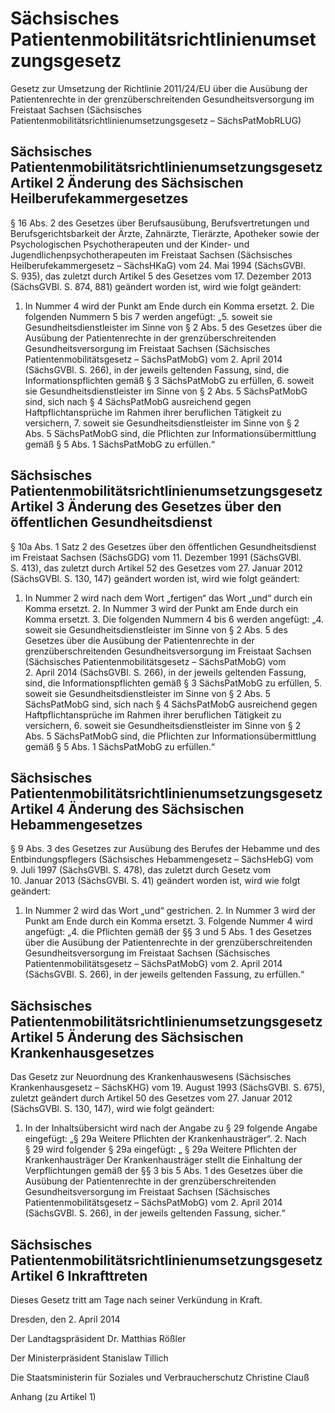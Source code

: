 # Sächsisches Patientenmobilitätsrichtlinienumsetzungsgesetz

Gesetz zur Umsetzung der Richtlinie 2011/24/EU über die Ausübung der Patientenrechte in der grenzüberschreitenden Gesundheitsversorgung im Freistaat Sachsen (Sächsisches Patientenmobilitätsrichtlinienumsetzungsgesetz – SächsPatMobRLUG)

## Sächsisches Patientenmobilitätsrichtlinienumsetzungsgesetz Artikel 2  Änderung des Sächsischen Heilberufekammergesetzes

§ 16 Abs. 2 des Gesetzes über Berufsausübung, Berufsvertretungen und Berufsgerichtsbarkeit der Ärzte, Zahnärzte, Tierärzte, Apotheker sowie der Psychologischen Psychotherapeuten und der Kinder- und Jugendlichenpsychotherapeuten im Freistaat Sachsen (Sächsisches Heilberufekammergesetz – 
            SächsHKaG) vom 24. Mai 1994 (SächsGVBl. S. 935), das zuletzt durch Artikel 5 des Gesetzes vom 17. Dezember 2013 (SächsGVBl. S. 874, 881) geändert worden ist, wird wie folgt geändert:

1. In Nummer 4 wird der Punkt am Ende durch ein Komma ersetzt. 2. Die folgenden Nummern 5 bis 7 werden angefügt: „5. soweit sie Gesundheitsdienstleister im Sinne von § 2 Abs. 5 des Gesetzes über die Ausübung der Patientenrechte in der grenzüberschreitenden Gesundheitsversorgung im Freistaat Sachsen (Sächsisches Patientenmobilitätsgesetz – SächsPatMobG) vom 2. April 2014 (SächsGVBl. S. 266), in der jeweils geltenden Fassung, sind, die Informationspflichten gemäß § 3 SächsPatMobG zu erfüllen, 6. soweit sie Gesundheitsdienstleister im Sinne von § 2 Abs. 5 SächsPatMobG sind, sich nach § 4 SächsPatMobG ausreichend gegen Haftpflichtansprüche im Rahmen ihrer beruflichen Tätigkeit zu versichern, 7. soweit sie Gesundheitsdienstleister im Sinne von § 2 Abs. 5 SächsPatMobG sind, die Pflichten zur Informationsübermittlung gemäß § 5 Abs. 1 SächsPatMobG zu erfüllen.“ 
## Sächsisches Patientenmobilitätsrichtlinienumsetzungsgesetz Artikel 3  Änderung des Gesetzes über den öffentlichen Gesundheitsdienst

§ 10a Abs. 1 Satz 2 des Gesetzes über den öffentlichen Gesundheitsdienst im Freistaat Sachsen (SächsGDG) vom 11. Dezember 1991 (SächsGVBl. S. 413), das zuletzt durch Artikel 52 des Gesetzes vom 27. Januar 2012 (SächsGVBl. S. 130, 147) geändert worden ist, wird wie folgt geändert:

1. In Nummer 2 wird nach dem Wort „fertigen“ das Wort „und“ durch ein Komma ersetzt. 2. In Nummer 3 wird der Punkt am Ende durch ein Komma ersetzt. 3. Die folgenden Nummern 4 bis 6 werden angefügt: „4. soweit sie Gesundheitsdienstleister im Sinne von § 2 Abs. 5 des Gesetzes über die Ausübung der Patientenrechte in der grenzüberschreitenden Gesundheitsversorgung im Freistaat Sachsen (Sächsisches Patientenmobilitätsgesetz – SächsPatMobG) vom 2. April 2014 (SächsGVBl. S. 266), in der jeweils geltenden Fassung, sind, die Informationspflichten gemäß § 3 SächsPatMobG zu erfüllen, 5. soweit sie Gesundheitsdienstleister im Sinne von § 2 Abs. 5 SächsPatMobG sind, sich nach § 4 SächsPatMobG ausreichend gegen Haftpflichtansprüche im Rahmen ihrer beruflichen Tätigkeit zu versichern, 6. soweit sie Gesundheitsdienstleister im Sinne von § 2 Abs. 5 SächsPatMobG sind, die Pflichten zur Informationsübermittlung gemäß § 5 Abs. 1 SächsPatMobG zu erfüllen.“ 
## Sächsisches Patientenmobilitätsrichtlinienumsetzungsgesetz Artikel 4  Änderung des Sächsischen Hebammengesetzes

§ 9 Abs. 3 des Gesetzes zur Ausübung des Berufes der Hebamme und des Entbindungspflegers (Sächsisches Hebammengesetz – SächsHebG) vom 9. Juli 1997 (SächsGVBl. S. 478), das zuletzt durch Gesetz vom 10. Januar 2013 (SächsGVBl. S. 41) geändert worden ist, wird wie folgt geändert:

1. In Nummer 2 wird das Wort „und“ gestrichen. 2. In Nummer 3 wird der Punkt am Ende durch ein Komma ersetzt. 3. Folgende Nummer 4 wird angefügt: „4. die Pflichten gemäß der §§ 3 und 5 Abs. 1 des Gesetzes über die Ausübung der Patientenrechte in der grenzüberschreitenden Gesundheitsversorgung im Freistaat Sachsen (Sächsisches Patientenmobilitätsgesetz – SächsPatMobG) vom 2. April 2014 (SächsGVBl. S. 266), in der jeweils geltenden Fassung, zu erfüllen.“ 
## Sächsisches Patientenmobilitätsrichtlinienumsetzungsgesetz Artikel 5  Änderung des Sächsischen Krankenhausgesetzes

Das Gesetz zur Neuordnung des Krankenhauswesens (Sächsisches Krankenhausgesetz – 
            SächsKHG) vom 19. August 1993 (SächsGVBl. S. 675), zuletzt geändert durch Artikel 50 des Gesetzes vom 27. Januar 2012 (SächsGVBl. S. 130, 147), wird wie folgt geändert:

1. In der Inhaltsübersicht wird nach der Angabe zu § 29 folgende Angabe eingefügt: „§ 29a Weitere Pflichten der Krankenhausträger“. 2. Nach § 29 wird folgender § 29a eingefügt: „  § 29a 
                 Weitere Pflichten der Krankenhausträger Der Krankenhausträger stellt die Einhaltung der Verpflichtungen gemäß der §§ 3 bis 5 Abs. 1 des Gesetzes über die Ausübung der Patientenrechte in der grenzüberschreitenden Gesundheitsversorgung im Freistaat Sachsen (Sächsisches Patientenmobilitätsgesetz – SächsPatMobG) vom 2. April 2014 (SächsGVBl. S. 266), in der jeweils geltenden Fassung, sicher.“ 
## Sächsisches Patientenmobilitätsrichtlinienumsetzungsgesetz Artikel 6  Inkrafttreten

Dieses Gesetz tritt am Tage nach seiner Verkündung in Kraft.

Dresden, den 2. April 2014

Der Landtagspräsident 
               Dr. Matthias Rößler

Der Ministerpräsident 
               Stanislaw Tillich

Die Staatsministerin für Soziales und Verbraucherschutz 
               Christine Clauß

Anhang
 (zu Artikel 1)

